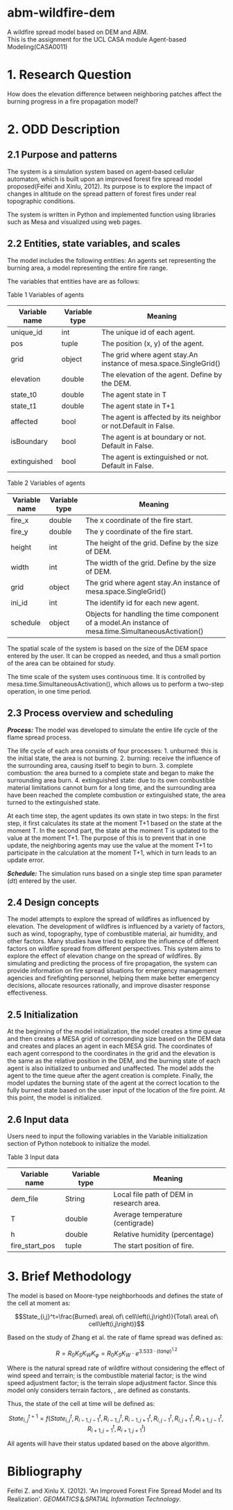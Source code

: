 # abm-wildfire-dem

A wildfire spread model based on DEM and ABM.      
This is the assignment for the UCL CASA module Agent-based Modeling(CASA0011)


# 1. Research Question

How does the elevation difference between neighboring patches affect the burning progress in a fire propagation model?

# 2. ODD Description

## 2.1 Purpose and patterns

The system is a simulation system based on agent-based cellular automaton, which is built upon an improved forest fire spread model proposed(Feifei and Xinlu, 2012). Its purpose is to explore the impact of changes in altitude on the spread pattern of forest fires under real topographic conditions.

The system is written in Python and implemented function using libraries such as Mesa and visualized using web pages.

## 2.2 Entities, state variables, and scales

The model includes the following entities: An agents set representing the burning area, a model representing the entire fire range.

The variables that entities have are as follows:

Table 1 Variables of agents

| **Variable name** | **Variable type** | **Meaning** |
| --- | --- | --- |
| unique\_id | int | The unique id of each agent. |
| pos | tuple | The position (x, y) of the agent. |
| grid | object | The grid where agent stay.An instance of mesa.space.SingleGrid() |
| elevation | double | The elevation of the agent. Define by the DEM. |
| state\_t0 | double | The agent state in T |
| state\_t1 | double | The agent state in T+1 |
| affected | bool | The agent is affected by its neighbor or not.Default in False. |
| isBoundary | bool | The agent is at boundary or not. Default in False. |
| extinguished | bool | The agent is extinguished or not. Default in False. |

Table 2 Variables of agents

| **Variable name** | **Variable type** | **Meaning** |
| --- | --- | --- |
| fire\_x | double | The x coordinate of the fire start. |
| fire\_y | double | The y coordinate of the fire start. |
| height | int | The height of the grid. Define by the size of DEM. |
| width | int | The width of the grid. Define by the size of DEM. |
| grid | object | The grid where agent stay.An instance of mesa.space.SingleGrid() |
| ini\_id | int | The identify id for each new agent. |
| schedule | object | Objects for handling the time component of a model.An instance of mesa.time.SimultaneousActivation() |

The spatial scale of the system is based on the size of the DEM space entered by the user. It can be cropped as needed, and thus a small portion of the area can be obtained for study.

The time scale of the system uses continuous time. It is controlled by mesa.time.SimultaneousActivation(), which allows us to perform a two-step operation, in one time period.

## 2.3 Process overview and scheduling

_**Process:**_ The model was developed to simulate the entire life cycle of the flame spread process.

The life cycle of each area consists of four processes: 1. unburned: this is the initial state, the area is not burning. 2. burning: receive the influence of the surrounding area, causing itself to begin to burn. 3. complete combustion: the area burned to a complete state and began to make the surrounding area burn. 4. extinguished state: due to its own combustible material limitations cannot burn for a long time, and the surrounding area have been reached the complete combustion or extinguished state, the area turned to the extinguished state.

At each time step, the agent updates its own state in two steps: In the first step, it first calculates its state at the moment T+1 based on the state at the moment T. In the second part, the state at the moment T is updated to the value at the moment T+1. The purpose of this is to prevent that in one update, the neighboring agents may use the value at the moment T+1 to participate in the calculation at the moment T+1, which in turn leads to an update error.

_**Schedule:**_ The simulation runs based on a single step time span parameter (_dt_) entered by the user.

## 2.4 Design concepts

The model attempts to explore the spread of wildfires as influenced by elevation. The development of wildfires is influenced by a variety of factors, such as wind, topography, type of combustible material, air humidity, and other factors. Many studies have tried to explore the influence of different factors on wildfire spread from different perspectives. This system aims to explore the effect of elevation change on the spread of wildfires. By simulating and predicting the process of fire propagation, the system can provide information on fire spread situations for emergency management agencies and firefighting personnel, helping them make better emergency decisions, allocate resources rationally, and improve disaster response effectiveness.

## 2.5 Initialization

At the beginning of the model initialization, the model creates a time queue and then creates a MESA grid of corresponding size based on the DEM data and creates and places an agent in each MESA grid. The coordinates of each agent correspond to the coordinates in the grid and the elevation is the same as the relative position in the DEM, and the burning state of each agent is also initialized to unburned and unaffected. The model adds the agent to the time queue after the agent creation is complete. Finally, the model updates the burning state of the agent at the correct location to the fully burned state based on the user input of the location of the fire point. At this point, the model is initialized.

## 2.6 Input data

Users need to input the following variables in the Variable initialization section of Python notebook to initialize the model.

Table 3 Input data

| **Variable name** | **Variable type** | **Meaning** |
| --- | --- | --- |
| dem\_file | String | Local file path of DEM in research area. |
| T | double | Average temperature (centigrade) |
| h | double | Relative humidity (percentage) |
| fire\_start\_pos | tuple | The start position of fire. |

# 3. Brief Methodology

The model is based on Moore-type neighborhoods and defines the state of the cell at moment as:

$$State_{i,j}^t=\frac{Burned\ area\ of\ cell\left(i,j\right)}{Total\ area\ of\ cell\left(i,j\right)}$$

Based on the study of Zhang et al. the rate of flame spread was defined as:

$$R=R_0K_SK_WK_\varphi=R_0K_SK_W\cdot e^{3.533\cdot\left(tan\varphi\right)^{1.2}}$$

Where is the natural spread rate of wildfire without considering the effect of wind speed and terrain; is the combustible material factor; is the wind speed adjustment factor; is the terrain slope adjustment factor. Since this model only considers terrain factors, , are defined as constants.

Thus, the state of the cell at time will be defined as:

$$State_{i,j}^{t+1}=f\left(State_{i,j}^t,R_{i-1,j-1}^t,R_{i-1,j}^t,R_{i-1,j+1}^t,R_{i,j-1}^t,R_{i,j+1}^t,R_{i+1,j-1}^t,R_{i+1,j=1}^t,R_{i+1,j+1}^t\right)$$

All agents will have their status updated based on the above algorithm.

# Bibliography

Feifei Z. and Xinlu X. (2012). 'An Improved Forest Fire Spread Model and Its Realization'. _GEOMATICS_＆_SPATIAL Information Technology_.
